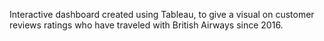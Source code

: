 Interactive dashboard created using Tableau, to give a visual on customer reviews ratings who have traveled with British Airways since 2016.
